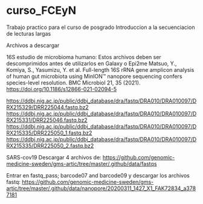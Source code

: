 # curso_FCEyN
Trabajo practico para el curso de posgrado Introduccion a la secuenciacion de lecturas largas

Archivos a descargar

16S estudio de microbioma humano: Estos archivos deben ser descomprimidos antes de utilizarlos en Galaxy o Epi2me 
Matsuo, Y., Komiya, S., Yasumizu, Y. et al. Full-length 16S rRNA gene amplicon analysis of human gut microbiota using MinION™ nanopore sequencing confers species-level resolution. BMC Microbiol 21, 35 (2021). https://doi.org/10.1186/s12866-021-02094-5

<https://ddbj.nig.ac.jp/public/ddbj_database/dra/fastq/DRA010/DRA010097/DRX215329/DRR225044.fastq.bz2>
<https://ddbj.nig.ac.jp/public/ddbj_database/dra/fastq/DRA010/DRA010097/DRX215331/DRR225046.fastq.bz2>
<https://ddbj.nig.ac.jp/public/ddbj_database/dra/fastq/DRA010/DRA010097/DRX215335/DRR225050_1.fastq.bz2>
<https://ddbj.nig.ac.jp/public/ddbj_database/dra/fastq/DRA010/DRA010097/DRX215335/DRR225050_2.fastq.bz2>

SARS-cov19
Descargar 4 archivos de:
<https://github.com/genomic-medicine-sweden/gms-artic/tree/master/.github/data/fastqs>

Entrar en fastq_pass; barcode07 and barcode09 y descargar los archivos fastq:
<https://github.com/genomic-medicine-sweden/gms-artic/tree/master/.github/data/nanopore/20200311_1427_X1_FAK72834_a3787181>

